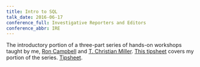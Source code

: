 ```yaml
---
title: Intro to SQL
talk_date: 2016-06-17
conference_full: Investigative Reporters and Editors
conference_abbr: IRE
---
```

The introductory portion of a three-part series of hands-on workshops taught by me, [Ron Campbell](https://twitter.com/campbellronaldw) and [T. Christian Miller](https://twitter.com/txtianmiller). [This tipsheet](http://bit.ly/intro_to_sql_ire2016) covers my portion of the series. <a href="http://bit.ly/hands_on_sql_ire2016">Tipsheet</a>.

